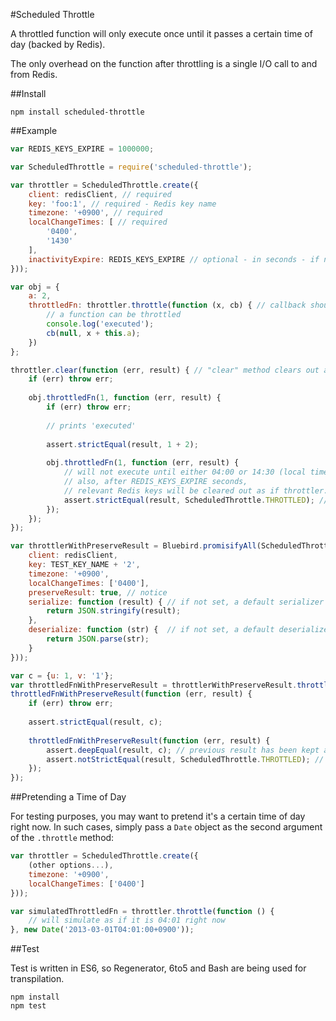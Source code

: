 #Scheduled Throttle

A throttled function will only execute once until it passes a certain time of day (backed by Redis).

The only overhead on the function after throttling is a single I/O call to and from Redis.

##Install

```
npm install scheduled-throttle
```

##Example

```JavaScript
var REDIS_KEYS_EXPIRE = 1000000;

var ScheduledThrottle = require('scheduled-throttle');

var throttler = ScheduledThrottle.create({
    client: redisClient, // required
    key: 'foo:1', // required - Redis key name
    timezone: '+0900', // required
    localChangeTimes: [ // required
        '0400',
        '1430'
    ],
    inactivityExpire: REDIS_KEYS_EXPIRE // optional - in seconds - if not set, never expires
}));

var obj = {
    a: 2,
    throttledFn: throttler.throttle(function (x, cb) { // callback should be a nodeback
        // a function can be throttled
        console.log('executed');
        cb(null, x + this.a);
    })
};

throttler.clear(function (err, result) { // "clear" method clears out all relevant Redis keys
    if (err) throw err;
     
    obj.throttledFn(1, function (err, result) {
        if (err) throw err;
        
        // prints 'executed'
        
        assert.strictEqual(result, 1 + 2);
    
        obj.throttledFn(1, function (err, result) {
            // will not execute until either 04:00 or 14:30 (local time)
            // also, after REDIS_KEYS_EXPIRE seconds,
            // relevant Redis keys will be cleared out as if throttler.clear() is called
            assert.strictEqual(result, ScheduledThrottle.THROTTLED); // status code THROTTLED
        });
    }); 
});

var throttlerWithPreserveResult = Bluebird.promisifyAll(ScheduledThrottle.create({
    client: redisClient,
    key: TEST_KEY_NAME + '2',
    timezone: '+0900',
    localChangeTimes: ['0400'],
    preserveResult: true, // notice
    serialize: function (result) { // if not set, a default serializer is used
        return JSON.stringify(result);
    },
    deserialize: function (str) {  // if not set, a default deserializer is used
        return JSON.parse(str);
    }
}));

var c = {u: 1, v: '1'};
var throttledFnWithPreserveResult = throttlerWithPreserveResult.throttle(function (cb) { cb(null, c); });
throttledFnWithPreserveResult(function (err, result) {
    if (err) throw err;
    
    assert.strictEqual(result, c);
    
    throttledFnWithPreserveResult(function (err, result) {
        assert.deepEqual(result, c); // previous result has been kept along and is returned
        assert.notStrictEqual(result, ScheduledThrottle.THROTTLED); // instead of THROTTLED being returned
    });
});
```

##Pretending a Time of Day

For testing purposes, you may want to pretend it's a certain time of day right now. In such cases, simply pass a `Date`
object as the second argument of the `.throttle` method:

```JavaScript
var throttler = ScheduledThrottle.create({
    (other options...),
    timezone: '+0900',
    localChangeTimes: ['0400']
}));

var simulatedThrottledFn = throttler.throttle(function () {
    // will simulate as if it is 04:01 right now
}, new Date('2013-03-01T04:01:00+0900'));
```

##Test

Test is written in ES6, so Regenerator, 6to5 and Bash are being used for transpilation.

```
npm install
npm test
```

